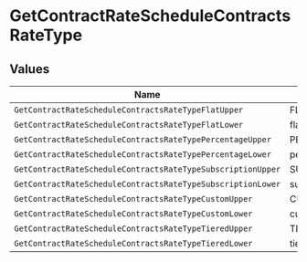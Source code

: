 # GetContractRateScheduleContractsRateType


## Values

| Name                                                        | Value                                                       |
| ----------------------------------------------------------- | ----------------------------------------------------------- |
| `GetContractRateScheduleContractsRateTypeFlatUpper`         | FLAT                                                        |
| `GetContractRateScheduleContractsRateTypeFlatLower`         | flat                                                        |
| `GetContractRateScheduleContractsRateTypePercentageUpper`   | PERCENTAGE                                                  |
| `GetContractRateScheduleContractsRateTypePercentageLower`   | percentage                                                  |
| `GetContractRateScheduleContractsRateTypeSubscriptionUpper` | SUBSCRIPTION                                                |
| `GetContractRateScheduleContractsRateTypeSubscriptionLower` | subscription                                                |
| `GetContractRateScheduleContractsRateTypeCustomUpper`       | CUSTOM                                                      |
| `GetContractRateScheduleContractsRateTypeCustomLower`       | custom                                                      |
| `GetContractRateScheduleContractsRateTypeTieredUpper`       | TIERED                                                      |
| `GetContractRateScheduleContractsRateTypeTieredLower`       | tiered                                                      |